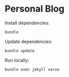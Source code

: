 # Personal Blog

Install dependencies:

    bundle

Update dependencies:

    bundle update

Run locally:

    bundle exec jekyll serve
